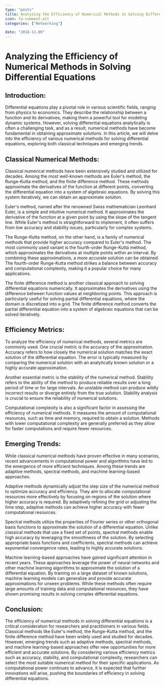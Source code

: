 ```yaml
---
type: "posts"
title: Analyzing the Efficiency of Numerical Methods in Solving Differential Equations
icon: fa-comment-alt
categories: ["Networking"]

date: "2018-11-09"
---
```




# Analyzing the Efficiency of Numerical Methods in Solving Differential Equations

## Introduction:
Differential equations play a pivotal role in various scientific fields, ranging from physics to economics. They describe the relationship between a function and its derivatives, making them a powerful tool for modeling dynamic systems. However, solving differential equations analytically is often a challenging task, and as a result, numerical methods have become fundamental in obtaining approximate solutions. In this article, we will delve into the efficiency of various numerical methods for solving differential equations, exploring both classical techniques and emerging trends.

## Classical Numerical Methods:
Classical numerical methods have been extensively studied and utilized for decades. Among the most well-known methods are Euler's method, the Runge-Kutta method, and the finite difference method. These methods approximate the derivatives of the function at different points, converting the differential equation into a system of algebraic equations. By solving this system iteratively, we can obtain an approximate solution.

Euler's method, named after the renowned Swiss mathematician Leonhard Euler, is a simple and intuitive numerical method. It approximates the derivative of the function at a given point by using the slope of the tangent line. While Euler's method is straightforward to implement, it often suffers from low accuracy and stability issues, particularly for complex systems.

The Runge-Kutta method, on the other hand, is a family of numerical methods that provide higher accuracy compared to Euler's method. The most commonly used variant is the fourth-order Runge-Kutta method, which approximates the derivatives at multiple points within an interval. By combining these approximations, a more accurate solution can be obtained. The fourth-order Runge-Kutta method strikes a balance between accuracy and computational complexity, making it a popular choice for many applications.

The finite difference method is another classical approach to solving differential equations numerically. It approximates the derivatives using the difference between function values at neighboring points. This approach is particularly useful for solving partial differential equations, where the domain is discretized into a grid. The finite difference method converts the partial differential equation into a system of algebraic equations that can be solved iteratively.

## Efficiency Metrics:
To analyze the efficiency of numerical methods, several metrics are commonly used. One crucial metric is the accuracy of the approximation. Accuracy refers to how closely the numerical solution matches the exact solution of the differential equation. The error is typically measured by comparing the numerical solution with an analytically known solution or a highly accurate approximation.

Another essential metric is the stability of the numerical method. Stability refers to the ability of the method to produce reliable results over a long period of time or for large intervals. An unstable method can produce wildly incorrect results or diverge entirely from the true solution. Stability analysis is crucial to ensure the reliability of numerical solutions.

Computational complexity is also a significant factor in assessing the efficiency of numerical methods. It measures the amount of computational resources, such as time and memory, required to obtain a solution. Methods with lower computational complexity are generally preferred as they allow for faster computations and require fewer resources.

## Emerging Trends:
While classical numerical methods have proven effective in many scenarios, recent advancements in computational power and algorithms have led to the emergence of more efficient techniques. Among these trends are adaptive methods, spectral methods, and machine learning-based approaches.

Adaptive methods dynamically adjust the step size of the numerical method to optimize accuracy and efficiency. They aim to allocate computational resources more effectively by focusing on regions of the solution where higher accuracy is required. By adaptively refining the grid or adjusting the time step, adaptive methods can achieve higher accuracy with fewer computational resources.

Spectral methods utilize the properties of Fourier series or other orthogonal basis functions to approximate the solution of a differential equation. Unlike classical methods that use a fixed set of points, spectral methods enable high accuracy by leveraging the smoothness of the solution. By selecting appropriate basis functions and coefficients, spectral methods can achieve exponential convergence rates, leading to highly accurate solutions.

Machine learning-based approaches have gained significant attention in recent years. These approaches leverage the power of neural networks and other machine learning algorithms to approximate the solution of a differential equation. By training on a large dataset of known solutions, machine learning models can generalize and provide accurate approximations for unseen problems. While these methods often require large amounts of training data and computational resources, they have shown promising results in solving complex differential equations.

## Conclusion:
The efficiency of numerical methods in solving differential equations is a critical consideration for researchers and practitioners in various fields. Classical methods like Euler's method, the Runge-Kutta method, and the finite difference method have been widely used and studied for decades. However, emerging trends such as adaptive methods, spectral methods, and machine learning-based approaches offer new opportunities for more efficient and accurate solutions. By considering various efficiency metrics such as accuracy, stability, and computational complexity, researchers can select the most suitable numerical method for their specific applications. As computational power continues to advance, it is expected that further innovations will arise, pushing the boundaries of efficiency in solving differential equations.